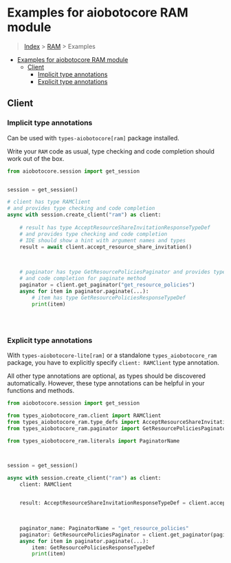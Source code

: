 <a id="examples-for-aiobotocore-ram-module"></a>

# Examples for aiobotocore RAM module

> [Index](../README.md) > [RAM](./README.md) > Examples

- [Examples for aiobotocore RAM module](#examples-for-aiobotocore-ram-module)
  - [Client](#client)
    - [Implicit type annotations](#implicit-type-annotations)
    - [Explicit type annotations](#explicit-type-annotations)

<a id="client"></a>

## Client

<a id="implicit-type-annotations"></a>

### Implicit type annotations

Can be used with `types-aiobotocore[ram]` package installed.

Write your `RAM` code as usual, type checking and code completion should work
out of the box.

```python
from aiobotocore.session import get_session


session = get_session()

# client has type RAMClient
# and provides type checking and code completion
async with session.create_client("ram") as client:
    
    # result has type AcceptResourceShareInvitationResponseTypeDef
    # and provides type checking and code completion
    # IDE should show a hint with argument names and types
    result = await client.accept_resource_share_invitation()
    

    
    # paginator has type GetResourcePoliciesPaginator and provides type checking
    # and code completion for paginate method
    paginator = client.get_paginator("get_resource_policies")
    async for item in paginator.paginate(...):
        # item has type GetResourcePoliciesResponseTypeDef
        print(item)
    

    
```

<a id="explicit-type-annotations"></a>

### Explicit type annotations

With `types-aiobotocore-lite[ram]` or a standalone `types_aiobotocore_ram`
package, you have to explicitly specify `client: RAMClient` type annotation.

All other type annotations are optional, as types should be discovered
automatically. However, these type annotations can be helpful in your functions
and methods.

```python
from aiobotocore.session import get_session

from types_aiobotocore_ram.client import RAMClient
from types_aiobotocore_ram.type_defs import AcceptResourceShareInvitationResponseTypeDef
from types_aiobotocore_ram.paginator import GetResourcePoliciesPaginator

from types_aiobotocore_ram.literals import PaginatorName



session = get_session()

async with session.create_client("ram") as client:
    client: RAMClient

    
    result: AcceptResourceShareInvitationResponseTypeDef = client.accept_resource_share_invitation()
    

    
    paginator_name: PaginatorName = "get_resource_policies"
    paginator: GetResourcePoliciesPaginator = client.get_paginator(paginator_name)
    async for item in paginator.paginate(...):
        item: GetResourcePoliciesResponseTypeDef
        print(item)
    

    
```
